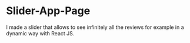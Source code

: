 # Slider-App-Page
I made a slider that allows to see infinitely all the reviews for example in a dynamic way with React JS.
